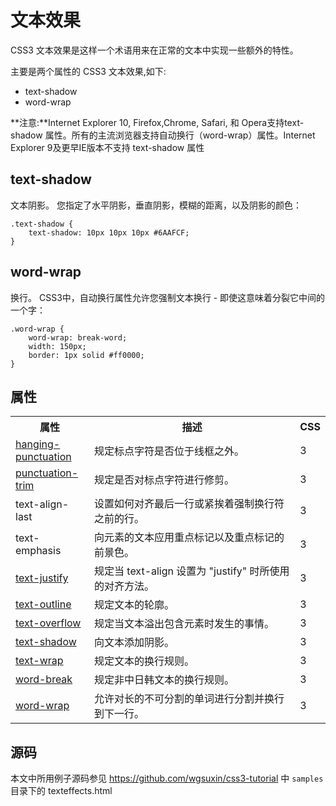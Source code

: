 文本效果
====

CSS3 文本效果是这样一个术语用来在正常的文本中实现一些额外的特性。

主要是两个属性的 CSS3 文本效果,如下:

* text-shadow
* word-wrap

**注意:**Internet Explorer 10, Firefox,Chrome, Safari, 和 Opera支持text-shadow 属性。所有的主流浏览器支持自动换行（word-wrap）属性。Internet Explorer 9及更早IE版本不支持 text-shadow 属性

## text-shadow

文本阴影。
您指定了水平阴影，垂直阴影，模糊的距离，以及阴影的颜色：

    .text-shadow {
        text-shadow: 10px 10px 10px #6AAFCF;
    }


## word-wrap

换行。
CSS3中，自动换行属性允许您强制文本换行 - 即使这意味着分裂它中间的一个字：

    .word-wrap {
        word-wrap: break-word;
        width: 150px;
        border: 1px solid #ff0000;
    }

## 属性

<table class="reference"> <tbody><tr> <th style="width:25%;">属性</th> <th>描述</th> <th style="width:5%;">CSS</th> </tr> <tr> <td><a href="#" title="CSS3 hanging-punctuation 属性">hanging-punctuation</a></td> <td>规定标点字符是否位于线框之外。</td> <td>3</td> </tr> <tr> <td><a href="#" title="CSS3 punctuation-trim 属性">punctuation-trim</a></td> <td>规定是否对标点字符进行修剪。</td> <td>3</td> </tr> <tr> <td>text-align-last</td> <td>设置如何对齐最后一行或紧挨着强制换行符之前的行。</td> <td>3</td> </tr> <tr> <td>text-emphasis</td> <td>向元素的文本应用重点标记以及重点标记的前景色。</td> <td>3</td> </tr> <tr> <td><a href="#" title="CSS3 text-justify 属性">text-justify</a></td> <td>规定当 text-align 设置为 "justify" 时所使用的对齐方法。</td> <td>3</td> </tr> <tr> <td><a href="#" title="CSS3 text-outline 属性">text-outline</a></td> <td>规定文本的轮廓。</td> <td>3</td> </tr> <tr> <td><a href="#" title="CSS3 text-overflow 属性">text-overflow</a></td> <td>规定当文本溢出包含元素时发生的事情。</td> <td>3</td> </tr> <tr> <td><a href="#" title="CSS3 text-shadow 属性">text-shadow</a></td> <td>向文本添加阴影。</td> <td>3</td> </tr> <tr> <td><a href="#" title="CSS3 text-wrap 属性">text-wrap</a></td> <td>规定文本的换行规则。</td> <td>3</td> </tr> <tr> <td><a href="#" title="CSS3 word-break 属性">word-break</a></td> <td>规定非中日韩文本的换行规则。</td> <td>3</td> </tr> <tr> <td><a href="#" title="CSS3 word-wrap 属性">word-wrap</a></td> <td>允许对长的不可分割的单词进行分割并换行到下一行。</td> <td>3</td> </tr> </tbody></table>

## 源码

本文中所用例子源码参见
<https://github.com/wgsuxin/css3-tutorial> 中 `samples` 目录下的 texteffects.html

